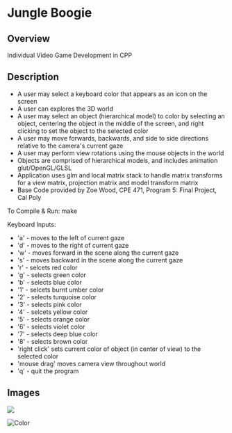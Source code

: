 # Jungle Boogie

## Overview

Individual Video Game Development in CPP

## Description

* A user may select a keyboard color that appears as an icon on the screen
* A user can explores the 3D world
* A user may select an object (hierarchical model) to color by selecting an object, centering the object in the middle of the screen, and right clicking to set the object to the selected color
* A user may move forwards, backwards, and side to side directions relative to the camera's current gaze
* A user may perform view rotations using the mouse objects in the world 
* Objects are comprised of hierarchical models, and includes animation glut/OpenGL/GLSL 
* Application uses glm and local matrix stack to handle matrix transforms for a view matrix, projection matrix and model transform matrix 
* Base Code provided by Zoe Wood, CPE 471, Program 5: Final Project, Cal Poly

To Compile & Run: make

Keyboard Inputs:
* 'a' - moves to the left of current gaze
* 'd' - moves to the right of current gaze
* 'w' - moves forward in the scene along the current gaze
* 's' - moves backward in the scene along the current gaze
* 'r' - selcets red color
* 'g' - selects green color
* 'b' - selects blue color
* '1' - selcets burnt umber color
* '2' - selects turquoise color
* '3' - selects pink color
* '4' - selcets yellow color
* '5' - selects orange color
* '6' - selects violet color
* '7' - selects deep blue color
* '8' - selects brown color
* 'right click' sets current color of object (in center of view) to the selected color
* 'mouse drag' moves camera view throughout world
* 'q' - quit the program

## Images

<a target="_blank" href="http://minus.com/i/ID3FZimcomQn"><img src="http://i.minus.com/jID3FZimcomQn.png" border="0"/></a>

![Color](http://i.minus.com/iHXiH3Np8jYi6.png)


